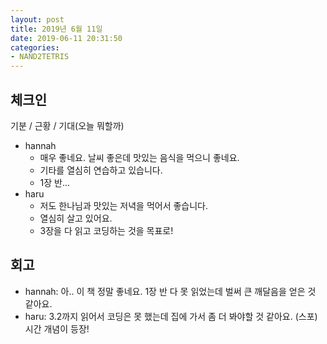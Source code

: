 ```yaml
---
layout: post
title: 2019년 6월 11일
date: 2019-06-11 20:31:50
categories:
- NAND2TETRIS
---
```


## 체크인

기분 / 근황 / 기대(오늘 뭐할까)

* hannah
  * 매우 좋네요. 날씨 좋은데 맛있는 음식을 먹으니 좋네요.
  * 기타를 열심히 연습하고 있습니다.
  * 1장 반...
* haru
  * 저도 한나님과 맛있는 저녁을 먹어서 좋습니다.
  * 열심히 살고 있어요.
  * 3장을 다 읽고 코딩하는 것을 목표로!

## 회고

* hannah: 아.. 이 책 정말 좋네요. 1장 반 다 못 읽었는데 벌써 큰 깨달음을 얻은 것 같아요.
* haru: 3.2까지 읽어서 코딩은 못 했는데 집에 가서 좀 더 봐야할 것 같아요. (스포) 시간 개념이 등장!
